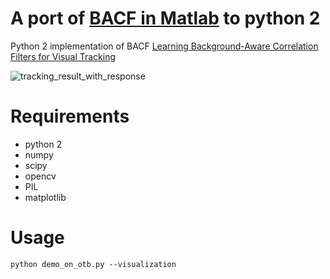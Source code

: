 # A port of [BACF in Matlab](http://www.hamedkiani.com/bacf.html) to python 2


Python 2 implementation of BACF
[Learning Background-Aware Correlation Filters for Visual Tracking](https://arxiv.org/abs/1703.04590)


![tracking_result_with_response](https://user-images.githubusercontent.com/12559799/30769981-61fa6fea-a060-11e7-9c0a-854131931867.png)

# Requirements
- python 2
- numpy
- scipy
- opencv
- PIL
- matplotlib

# Usage
 `python demo_on_otb.py --visualization`